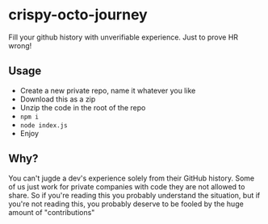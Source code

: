 # crispy-octo-journey
Fill your github history with unverifiable experience. Just to prove HR wrong!

## Usage
* Create a new private repo, name it whatever you like
* Download this as a zip
* Unzip the code in the root of the repo
* `npm i`
* `node index.js`
* Enjoy

## Why?
You can't jugde a dev's experience solely from their GitHub history. Some of us just work for private companies with code they are not allowed to share.
So if you're reading this you probably understand the situation, but if you're not reading this, you probably deserve to be fooled by the huge amount of "contributions"
